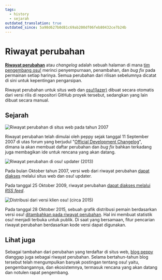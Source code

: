 ```yaml
---
tags:
  - history
  - sejarah
outdated_translation: true
outdated_since: 5a98d627b0d81c69ab200df06feb80432ce7b24b
---
```


# Riwayat perubahan

**[Riwayat perubahan](https://osu.ppy.sh/home/changelog)** atau *changelog* adalah sebuah halaman di mana [tim pengembang osu!](/wiki/People/Developers) merinci penyempurnaan, penambahan, dan *bug fix* pada permainan setiap harinya. Semua perubahan dari rilisan sebelumnya dicatat di sini untuk kepentingan pengarsipan.

Riwayat perubahan untuk situs web dan [osu!(lazer)](/wiki/Client/Release_stream/Lazer) dibuat secara otomatis dari versi rilis di repositori GitHub proyek tersebut, sedangkan yang lain dibuat secara manual.

## Sejarah

![](img/changelog-web-2007.png "Riwayat perubahan di situs web pada tahun 2007")

Riwayat perubahan telah dimulai oleh peppy sejak tanggal 11 September 2007 di utas forum yang berjudul "[Official Development Changelog](https://osu.ppy.sh/community/forums/topics/15)", dimana ia akan membuat daftar perubahan dan *bug fix* bahkan terkadang juga membagikan ide untuk rencana yang akan datang.

![](img/changelog-osume-2013.png "Riwayat perubahan di osu! updater (2013)")

Pada bulan Oktober tahun 2007, versi web dari riwayat perubahan [dapat diakses](https://osu.ppy.sh/community/forums/posts/2499) melalui situs web dan osu! updater.

Pada tanggal 25 Oktober 2009, riwayat perubahan [dapat diakses melalui *RSS feed*](https://osu.ppy.sh/community/forums/topics/19137).

![](img/build-propagation-graph-2015.png "Distribusi dari versi klien osu! (circa 2015)")

Pada tanggal 28 Oktober 2015, sebuah grafik distribusi pemain berdasarkan versi osu! [ditambahkan pada riwayat perubahan](https://web.archive.org/web/20151103161516/http://osu.ppy.sh:80/p/changelog). Hal ini membuat statistik osu! menjadi terbuka untuk publik. Di saat yang bersamaan, fitur pencarian riwayat perubahan berdasarkan kode versi dapat digunakan.

## Lihat juga

Sebagai tambahan dari perubahan yang terdaftar di situs web, [blog peppy](https://blog.ppy.sh/) dianggap juga sebagai riwayat perubahan. Selama bertahun-tahun blog tersebut telah mengumpulkan banyak postingan tentang osu! yaitu, pengembangannya, dan ekosistemnya, termasuk rencana yang akan datang dan notulen rapat pengembang.
